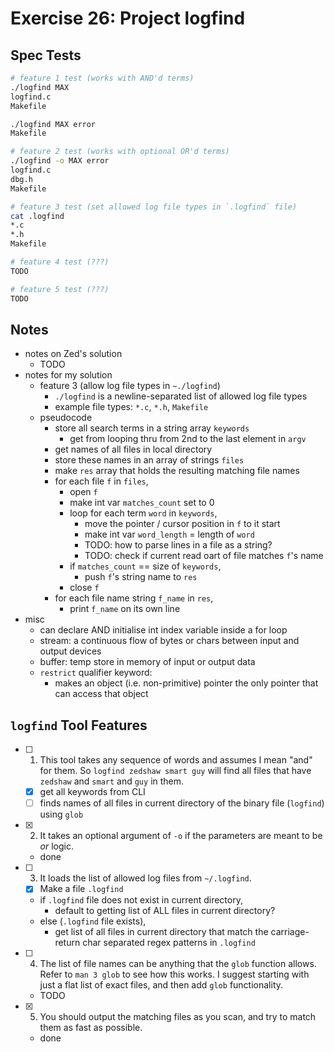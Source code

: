 # Exercise 26: Project logfind

## Spec Tests

```bash
# feature 1 test (works with AND'd terms)
./logfind MAX
logfind.c
Makefile

./logfind MAX error
Makefile

# feature 2 test (works with optional OR'd terms)
./logfind -o MAX error
logfind.c
dbg.h
Makefile

# feature 3 test (set allowed log file types in `.logfind` file)
cat .logfind
*.c
*.h
Makefile

# feature 4 test (???)
TODO

# feature 5 test (???)
TODO
```

## Notes

- notes on Zed's solution
  - TODO
- notes for my solution
  - feature 3 (allow log file types in `~./logfind`)
    - `./logfind` is a newline-separated list of allowed log file types
    - example file types: `*.c`, `*.h`, `Makefile`
  - pseudocode
    - store all search terms in a string array `keywords`
      - get from looping thru from 2nd to the last element in `argv`
    - get names of all files in local directory
    - store these names in an array of strings `files`
    - make `res` array that holds the resulting matching file names
    - for each file `f` in `files`,
      - open `f`
      - make int var `matches_count` set to 0
      - loop for each term `word` in `keywords`,
        - move the pointer / cursor position in `f` to it start
        - make int var `word_length` = length of `word`
        - TODO: how to parse lines in a file as a string?
        - TODO: check if current read oart of file matches `f`'s name
      - if `matches_count` == size of `keywords`,
        - push `f`'s string name to `res`
      - close `f`
    - for each file name string `f_name` in `res`,
      - print `f_name` on its own line
- misc
  - can declare AND initialise int index variable inside a for loop
  - stream: a continuous flow of bytes or chars between input and output devices
  - buffer: temp store in memory of input or output data
  - `restrict` qualifier keyword:
    - makes an object (i.e. non-primitive) pointer the only pointer that can access that object

## `logfind` Tool Features

- [ ] 1. This tool takes any sequence of words and assumes I mean "and" for them. So `logfind zedshaw smart guy` will find all files that have `zedshaw` and `smart` and `guy` in them.
  - [x] get all keywords from CLI
  - [ ] finds names of all files in current directory of the binary file (`logfind`) using `glob`
- [x] 2. It takes an optional argument of `-o` if the parameters are meant to be _or_ logic.
  - done
- [ ] 3. It loads the list of allowed log files from `~/.logfind`.
  - [x] Make a file `.logfind`
  - if `.logfind` file does not exist in current directory,
    - default to getting list of ALL files in current directory?
  - else (`.logfind` file exists),
    - get list of all files in current directory that match the carriage-return char separated regex patterns in `.logfind`
- [ ] 4. The list of file names can be anything that the `glob` function allows. Refer to `man 3 glob` to see how this works. I suggest starting with just a flat list of exact files, and then add `glob` functionality.
  - TODO
- [x] 5. You should output the matching files as you scan, and try to match them as fast as possible.
  - done
